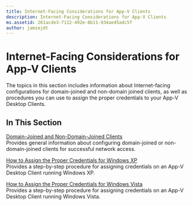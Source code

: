 ```yaml
---
title: Internet-Facing Considerations for App-V Clients
description: Internet-Facing Considerations for App-V Clients
ms.assetid: 261acde3-7112-492e-8b11-934ae45adc5f
author: jamiejdt
---
```


# Internet-Facing Considerations for App-V Clients


The topics in this section includes information about Internet-facing configurations for domain-joined and non-domain joined clients, as well as procedures you can use to assign the proper credentials to your App-V Desktop Clients.

## In This Section


<a href="" id="domain-joined-and-non-domain-joined-clients"></a>[Domain-Joined and Non-Domain-Joined Clients](domain-joined-and-non-domain-joined-clients.md)  
Provides general information about configuring domain-joined or non-domain-joined clients for successful network access.

<a href="" id="how-to-assign--the-proper-credentials-for-windows-xp"></a>[How to Assign the Proper Credentials for Windows XP](how-to-assign--the-proper-credentials-for-windows-xp.md)  
Provides a step-by-step procedure for assigning credentials on an App-V Desktop Client running Windows XP.

<a href="" id="how-to-assign--the-proper-credentials-for-windows-vista"></a>[How to Assign the Proper Credentials for Windows Vista](how-to-assign--the-proper-credentials-for-windows-vista.md)  
Provides a step-by-step procedure for assigning credentials on an App-V Desktop Client running Windows Vista.

 

 





